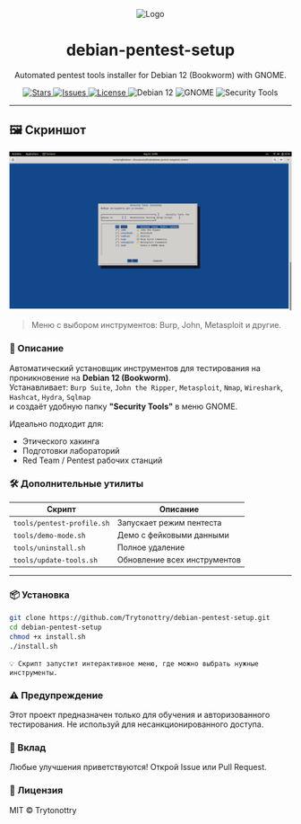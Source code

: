 <p align="center">
  <img src="https://img.icons8.com/color/96/000000/shield.png" alt="Logo" width="80">
  <h1 align="center">debian-pentest-setup</h1>
  <p align="center">
    Automated pentest tools installer for Debian 12 (Bookworm) with GNOME.
  </p>
</p>

<p align="center">
  <a href="https://github.com/Trytonottry/debian-pentest-setup/stargazers">
    <img src="https://img.shields.io/github/stars/Trytonottry/debian-pentest-setup?style=social" alt="Stars">
  </a>
  <a href="https://github.com/Trytonottry/debian-pentest-setup/issues">
    <img src="https://img.shields.io/github/issues/Trytonottry/debian-pentest-setup" alt="Issues">
  </a>
  <a href="https://github.com/Trytonottry/debian-pentest-setup/blob/main/LICENSE">
    <img src="https://img.shields.io/github/license/Trytonottry/debian-pentest-setup" alt="License">
  </a>
  <img src="https://img.shields.io/badge/Debian-12-blue?logo=debian" alt="Debian 12">
  <img src="https://img.shields.io/badge/GNOME-43+-green?logo=gnome" alt="GNOME">
  <img src="https://img.shields.io/badge/Security-Tools-purple" alt="Security Tools">
</p>

---
## 🖼 Скриншот

![Интерактивное меню установки](screenshots/menu-packages.png)

> Меню с выбором инструментов: Burp, John, Metasploit и другие.

### 🚀 Описание
Автоматический установщик инструментов для тестирования на проникновение на **Debian 12 (Bookworm)**.  
Устанавливает: `Burp Suite`, `John the Ripper`, `Metasploit`, `Nmap`, `Wireshark`, `Hashcat`, `Hydra`, `Sqlmap`  
и создаёт удобную папку **"Security Tools"** в меню GNOME.

Идеально подходит для:
- Этического хакинга
- Подготовки лабораторий
- Red Team / Pentest рабочих станций

### 🛠 Дополнительные утилиты

| Скрипт | Описание |
|-------|---------|
| `tools/pentest-profile.sh` | Запускает режим пентеста |
| `tools/demo-mode.sh` | Демо с фейковыми данными |
| `tools/uninstall.sh` | Полное удаление |
| `tools/update-tools.sh` | Обновление всех инструментов |

---

### 📦 Установка
```bash
git clone https://github.com/Trytonottry/debian-pentest-setup.git
cd debian-pentest-setup
chmod +x install.sh
./install.sh
```
 
    💡 Скрипт запустит интерактивное меню, где можно выбрать нужные инструменты. 
     
### ⚠️ Предупреждение 

Этот проект предназначен только для обучения и авторизованного тестирования.
Не используй для несанкционированного доступа. 
 
### 🤝 Вклад 

Любые улучшения приветствуются!
Открой Issue или Pull Request. 
 
### 📄 Лицензия 

MIT © Trytonottry
